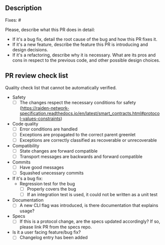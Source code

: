 ## Description

Fixes: #<issue>

Please, describe what this PR does in detail:
- If it's a bug fix, detail the root cause of the bug and how this PR fixes it.
- If it's a new feature, describe the feature this PR is introducing and design decisions.
- If it's a refactoring, describe why it is necessary. What are its pros and cons in respect to the previous code, and other possible design choices.

## PR review check list

Quality check list that cannot be automatically verified.

- Safety
    - [ ] The changes respect the necessary conditions for safety (https://raiden-network-specification.readthedocs.io/en/latest/smart_contracts.html#protocol-values-constraints)
-  Code quality
    - [ ] Error conditions are handled
    - [ ] Exceptions are propagated to the correct parent greenlet
    - [ ] Exceptions are correctly classified as recoverable or unrecoverable
- Compatibility
    - [ ] State changes are forward compatible
    - [ ] Transport messages are backwards and forward compatible
- Commits
    - [ ] Have good messages
    - [ ] Squashed unecessary commits
- If it's a bug fix:
    - Regression test for the bug
        - [ ] Properly covers the bug
        - [ ] If an integration test is used, it could not be written as a unit test
- Documentation
    - [ ] A new CLI flag was introduced, is there documentation that explains usage?
- Specs
    - [ ] If this is a protocol change, are the specs updated accordingly? If so, please link PR from the specs repo.
- Is it a user facing feature/bug fix?
    - [ ] Changelog entry has been added
